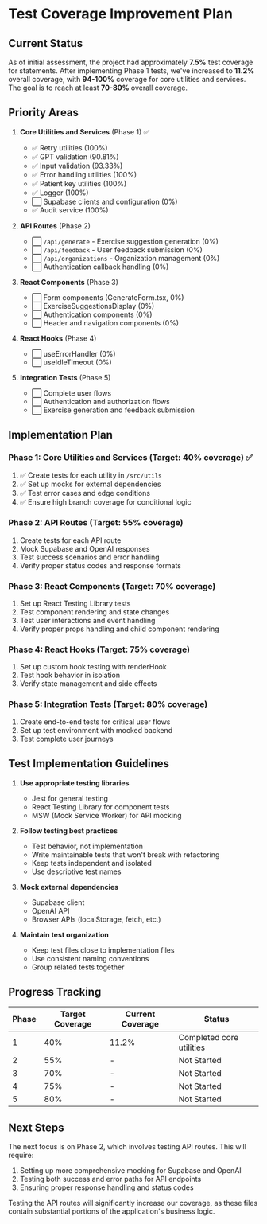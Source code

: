 # Test Coverage Improvement Plan

## Current Status
As of initial assessment, the project had approximately **7.5%** test coverage for statements. After implementing Phase 1 tests, we've increased to **11.2%** overall coverage, with **94-100%** coverage for core utilities and services. The goal is to reach at least **70-80%** overall coverage.

## Priority Areas

1. **Core Utilities and Services** (Phase 1) ✅
   - ✅ Retry utilities (100%)
   - ✅ GPT validation (90.81%)
   - ✅ Input validation (93.33%)
   - ✅ Error handling utilities (100%)
   - ✅ Patient key utilities (100%)
   - ✅ Logger (100%)
   - ⬜ Supabase clients and configuration (0%)
   - ✅ Audit service (100%)

2. **API Routes** (Phase 2)
   - ⬜ `/api/generate` - Exercise suggestion generation (0%)
   - ⬜ `/api/feedback` - User feedback submission (0%)
   - ⬜ `/api/organizations` - Organization management (0%)
   - ⬜ Authentication callback handling (0%)

3. **React Components** (Phase 3)
   - ⬜ Form components (GenerateForm.tsx, 0%)
   - ⬜ ExerciseSuggestionsDisplay (0%)
   - ⬜ Authentication components (0%)
   - ⬜ Header and navigation components (0%)

4. **React Hooks** (Phase 4)
   - ⬜ useErrorHandler (0%)
   - ⬜ useIdleTimeout (0%)

5. **Integration Tests** (Phase 5)
   - ⬜ Complete user flows
   - ⬜ Authentication and authorization flows
   - ⬜ Exercise generation and feedback submission

## Implementation Plan

### Phase 1: Core Utilities and Services (Target: 40% coverage) ✅
1. ✅ Create tests for each utility in `/src/utils`
2. ✅ Set up mocks for external dependencies
3. ✅ Test error cases and edge conditions
4. ✅ Ensure high branch coverage for conditional logic

### Phase 2: API Routes (Target: 55% coverage)
1. Create tests for each API route
2. Mock Supabase and OpenAI responses
3. Test success scenarios and error handling
4. Verify proper status codes and response formats

### Phase 3: React Components (Target: 70% coverage)
1. Set up React Testing Library tests
2. Test component rendering and state changes
3. Test user interactions and event handling
4. Verify proper props handling and child component rendering

### Phase 4: React Hooks (Target: 75% coverage)
1. Set up custom hook testing with renderHook
2. Test hook behavior in isolation
3. Verify state management and side effects

### Phase 5: Integration Tests (Target: 80% coverage)
1. Create end-to-end tests for critical user flows
2. Set up test environment with mocked backend
3. Test complete user journeys

## Test Implementation Guidelines

1. **Use appropriate testing libraries**
   - Jest for general testing
   - React Testing Library for component tests
   - MSW (Mock Service Worker) for API mocking

2. **Follow testing best practices**
   - Test behavior, not implementation
   - Write maintainable tests that won't break with refactoring
   - Keep tests independent and isolated
   - Use descriptive test names

3. **Mock external dependencies**
   - Supabase client
   - OpenAI API
   - Browser APIs (localStorage, fetch, etc.)

4. **Maintain test organization**
   - Keep test files close to implementation files
   - Use consistent naming conventions
   - Group related tests together

## Progress Tracking

| Phase | Target Coverage | Current Coverage | Status |
|-------|----------------|------------------|--------|
| 1     | 40%            | 11.2%            | Completed core utilities |
| 2     | 55%            | -                | Not Started |
| 3     | 70%            | -                | Not Started |
| 4     | 75%            | -                | Not Started |
| 5     | 80%            | -                | Not Started |

## Next Steps

The next focus is on Phase 2, which involves testing API routes. This will require:

1. Setting up more comprehensive mocking for Supabase and OpenAI
2. Testing both success and error paths for API endpoints
3. Ensuring proper response handling and status codes

Testing the API routes will significantly increase our coverage, as these files contain substantial portions of the application's business logic. 